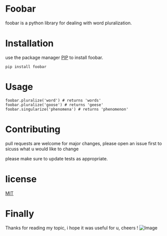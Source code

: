 # Foobar
foobar is a python library for dealing with word pluralization.
# Installation
use the package manager [PIP](https://linuxize.com/post/how-to-install-pip-on-ubuntu-18.04/) to install foobar.
```
pip install foobar
```
# Usage
```
foobar.pluralize('word') # returns 'words'
foobar.pluralize('goose') # returns 'geese'
foobar.singularize('phenomena') # returns 'phenomenon'
```
# Contributing
pull requests are welcome for major changes, please open an issue first to sicuss what u would like to change

please make sure to update tests as appropriate.

# license
[MIT](https://opensource.org/licenses/MIT)

# Finally
Thanks for reading my topic, i hope it was useful for u, cheers !
![Image](https://media.geeksforgeeks.org/wp-content/cdn-uploads/20210917204112/Top-10-Advance-Python-Concepts-That-You-Must-Know.png)

